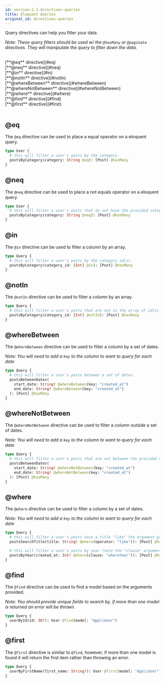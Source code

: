 ```yaml
---
id: version-2.1-directives-queries
title: Eloquent Queries
original_id: directives-queries
---
```


Query directives can help you filter your data.

_Note: These query filters should be used w/ the `@hasMany` or `@paginate` directives. They will manipulate the query to filter down the data._

<br />
[**@eq** directive](#eq)<br />
[**@neq** directive](#neq)<br />
[**@in** directive](#in)<br />
[**@notIn** directive](#notIn)<br />
[**@whereBetween** directive](#whereBetween)<br />
[**@whereNotBetween** directive](#whereNotBetween)<br />
[**@where** directive](#where)<br />
[**@find** directive](#find)<br />
[**@first** directive](#first)<br />
<br />

## @eq

The `@eq` directive can be used to place a equal operator on a eloquent query.

```graphql
type User {
  # this will filter a user's posts by the category.
  postsByCategory(category: String @eq): [Post] @hasMany
}
```

## @neq

The `@neq` directive can be used to place a not equals operator on a eloquent query.

```graphql
type User {
  # this will filter a user's posts that do not have the provided category.
  postsByCategory(category: String @neq): [Post] @hasMany
}
```

## @in

The `@in` directive can be used to filter a column by an array.

```graphql
type Query {
  # this will filter a user's posts by the category id(s).
  postsByCategory(category_id: [Int] @in): [Post] @hasMany
}
```

## @notIn

The `@notIn` directive can be used to filter a column by an array.

```graphql
type Query {
  # this will filter a user's posts that are not in the array of id(s).
  postsByCategory(category_id: [Int] @notIn): [Post] @hasMany
}
```

## @whereBetween

The `@whereBetween` directive can be used to filter a column by a set of dates.

_Note: You will need to add a `key` to the column to want to query for each date_

```graphql
type Query {
  # this will filter a user's posts between a set of dates.
  postsBetweenDates(
    start_date: String! @whereBetween(key: "created_at")
    end_date: String! @whereBetween(key: "created_at")
  ): [Post] @hasMany
}
```

## @whereNotBetween

The `@whereNotBetween` directive can be used to filter a column outside a set of dates.

_Note: You will need to add a `key` to the column to want to query for each date_

```graphql
type Query {
  # this will filter a user's posts that are not between the provided dates.
  postsBetweenDates(
    start_date: String! @whereNotBetween(key: "created_at")
    end_date: String! @whereNotBetween(key: "created_at")
  ): [Post] @hasMany
}
```

## @where

The `@where` directive can be used to filter a column by a set of dates.

_Note: You will need to add a `key` to the column to want to query for each date_

```graphql
type Query {
  # this will filter a user's posts have a title "like" the argument provided.
  postsSearchTitle(title: String! @where(operator: "like")): [Post] @hasMany

  # this will filter a user's posts by year (note the "clause" argument)
  postsByYear(created_at: Int! @where(clause: "whereYear")): [Post] @hasMany
}
```

## @find

The `@find` directive can be used to find a model based on the arguments provided.

_Note: You should provide unique fields to search by, if more than one model is returned an error will be thrown._

```graphql
type Query {
  userById(id: ID!): User @find(model: "App\\User")
}
```

## @first

The `@first` directive is similar to `@find`, however, if more than one model is found it will return the first item rather than throwing an error.

```graphql
type Query {
  userByFirstName(first_name: String!): User @first(model: "App\\User")
}
```
